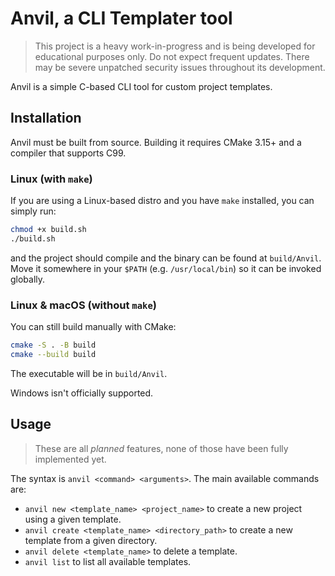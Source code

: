# Anvil, a CLI Templater tool

> This project is a heavy work-in-progress and is being developed for educational purposes only. Do not expect frequent updates. There may be severe unpatched security issues throughout its development.

Anvil is a simple C-based CLI tool for custom project templates.
## Installation
Anvil must be built from source. Building it requires CMake 3.15+ and a compiler that supports C99.

### Linux (with `make`)
If you are using a Linux-based distro and you have `make` installed, you can simply run:
```bash
chmod +x build.sh
./build.sh
```
and the project should compile and the binary can be found at `build/Anvil`. Move it somewhere in your `$PATH` (e.g. `/usr/local/bin`) so it can be invoked globally.

### Linux & macOS (without `make`)
You can still build manually with CMake:
```bash
cmake -S . -B build
cmake --build build
```
The executable will be in `build/Anvil`.

Windows isn't officially supported.

## Usage
> These are all *planned* features, none of those have been fully implemented yet.

The syntax is `anvil <command> <arguments>`. The main available commands are:
- `anvil new <template_name> <project_name>` to create a new project using a given template.
- `anvil create <template_name> <directory_path>` to create a new template from a given directory.
- `anvil delete <template_name>` to delete a template.
- `anvil list` to list all available templates.